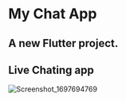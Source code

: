 # My Chat App

## A new Flutter project.
## Live Chating app
![Screenshot_1697694769](https://github.com/abusufiancse/My_Chat/assets/68639263/0a2f1faa-305b-4e88-ae96-c6a13a33c150)
